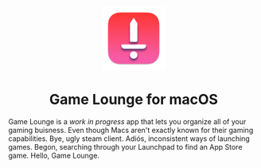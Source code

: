 <p align="center">
  <img src="Icon.png" height="128">
  <h1 align="center">Game Lounge for macOS</h1>
</p>

Game Lounge is a *work in progress* app that lets you organize all of your gaming buisness. Even though Macs aren't exactly known for their gaming capabilities. Bye, ugly steam client. Adiós, inconsistent ways of launching games. Begon, searching through your Launchpad to find an App Store game. Hello, Game Lounge.